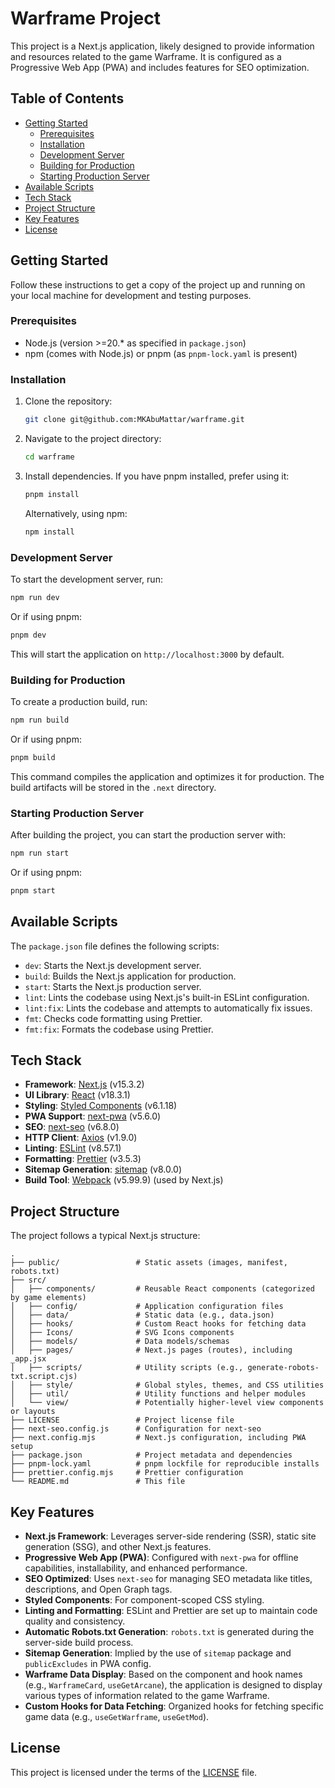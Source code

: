 # Warframe Project

This project is a Next.js application, likely designed to provide information and resources related to the game Warframe. It is configured as a Progressive Web App (PWA) and includes features for SEO optimization.

## Table of Contents

- [Getting Started](#getting-started)
  - [Prerequisites](#prerequisites)
  - [Installation](#installation)
  - [Development Server](#development-server)
  - [Building for Production](#building-for-production)
  - [Starting Production Server](#starting-production-server)
- [Available Scripts](#available-scripts)
- [Tech Stack](#tech-stack)
- [Project Structure](#project-structure)
- [Key Features](#key-features)
- [License](#license)

## Getting Started

Follow these instructions to get a copy of the project up and running on your local machine for development and testing purposes.

### Prerequisites

- Node.js (version >=20.* as specified in `package.json`)
- npm (comes with Node.js) or pnpm (as `pnpm-lock.yaml` is present)

### Installation

1. Clone the repository:
   ```bash
   git clone git@github.com:MKAbuMattar/warframe.git
   ```
2. Navigate to the project directory:
   ```bash
   cd warframe
   ```
3. Install dependencies. If you have pnpm installed, prefer using it:
   ```bash
   pnpm install
   ```
   Alternatively, using npm:
   ```bash
   npm install
   ```

### Development Server

To start the development server, run:

```bash
npm run dev
```
Or if using pnpm:
```bash
pnpm dev
```
This will start the application on `http://localhost:3000` by default.

### Building for Production

To create a production build, run:

```bash
npm run build
```
Or if using pnpm:
```bash
pnpm build
```
This command compiles the application and optimizes it for production. The build artifacts will be stored in the `.next` directory.

### Starting Production Server

After building the project, you can start the production server with:

```bash
npm run start
```
Or if using pnpm:
```bash
pnpm start
```

## Available Scripts

The `package.json` file defines the following scripts:

- `dev`: Starts the Next.js development server.
- `build`: Builds the Next.js application for production.
- `start`: Starts the Next.js production server.
- `lint`: Lints the codebase using Next.js's built-in ESLint configuration.
- `lint:fix`: Lints the codebase and attempts to automatically fix issues.
- `fmt`: Checks code formatting using Prettier.
- `fmt:fix`: Formats the codebase using Prettier.

## Tech Stack

- **Framework**: [Next.js](https://nextjs.org/) (v15.3.2)
- **UI Library**: [React](https://reactjs.org/) (v18.3.1)
- **Styling**: [Styled Components](https://styled-components.com/) (v6.1.18)
- **PWA Support**: [next-pwa](https://www.npmjs.com/package/next-pwa) (v5.6.0)
- **SEO**: [next-seo](https://www.npmjs.com/package/next-seo) (v6.8.0)
- **HTTP Client**: [Axios](https://axios-http.com/) (v1.9.0)
- **Linting**: [ESLint](https://eslint.org/) (v8.57.1)
- **Formatting**: [Prettier](https://prettier.io/) (v3.5.3)
- **Sitemap Generation**: [sitemap](https://www.npmjs.com/package/sitemap) (v8.0.0)
- **Build Tool**: [Webpack](https://webpack.js.org/) (v5.99.9) (used by Next.js)

## Project Structure

The project follows a typical Next.js structure:

```
.
├── public/                 # Static assets (images, manifest, robots.txt)
├── src/
│   ├── components/         # Reusable React components (categorized by game elements)
│   ├── config/             # Application configuration files
│   ├── data/               # Static data (e.g., data.json)
│   ├── hooks/              # Custom React hooks for fetching data
│   ├── Icons/              # SVG Icons components
│   ├── models/             # Data models/schemas
│   ├── pages/              # Next.js pages (routes), including _app.jsx
│   ├── scripts/            # Utility scripts (e.g., generate-robots-txt.script.cjs)
│   ├── style/              # Global styles, themes, and CSS utilities
│   ├── util/               # Utility functions and helper modules
│   └── view/               # Potentially higher-level view components or layouts
├── LICENSE                 # Project license file
├── next-seo.config.js      # Configuration for next-seo
├── next.config.mjs         # Next.js configuration, including PWA setup
├── package.json            # Project metadata and dependencies
├── pnpm-lock.yaml          # pnpm lockfile for reproducible installs
├── prettier.config.mjs     # Prettier configuration
└── README.md               # This file
```

## Key Features

- **Next.js Framework**: Leverages server-side rendering (SSR), static site generation (SSG), and other Next.js features.
- **Progressive Web App (PWA)**: Configured with `next-pwa` for offline capabilities, installability, and enhanced performance.
- **SEO Optimized**: Uses `next-seo` for managing SEO metadata like titles, descriptions, and Open Graph tags.
- **Styled Components**: For component-scoped CSS styling.
- **Linting and Formatting**: ESLint and Prettier are set up to maintain code quality and consistency.
- **Automatic Robots.txt Generation**: `robots.txt` is generated during the server-side build process.
- **Sitemap Generation**: Implied by the use of `sitemap` package and `publicExcludes` in PWA config.
- **Warframe Data Display**: Based on the component and hook names (e.g., `WarframeCard`, `useGetArcane`), the application is designed to display various types of information related to the game Warframe.
- **Custom Hooks for Data Fetching**: Organized hooks for fetching specific game data (e.g., `useGetWarframe`, `useGetMod`).

## License

This project is licensed under the terms of the [LICENSE](./LICENSE) file.
